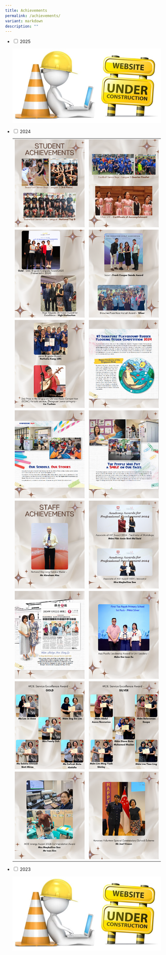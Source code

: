 ```yaml
---
title: Achievements
permalink: /achievements/
variant: markdown
description: ""
---
```

<ul class="jekyllcodex_accordion">  
  
<li><input type="checkbox" id="accordion1">  
<label for="accordion1">2025</label><div>  
<p><img src="/images/under_construction.jpg"></p>  
</div></li>  
  
<li><input type="checkbox" id="accordion2">  
<label for="accordion2">2024</label><div>  
<p><table>
    <tbody><tr>
    <td><img src="/images/Achievements/2024/1.png" style="width:100%"></td>
    <td><img src="/images/Achievements/2024/2.png" style="width:100%"></td>
  </tr>
    <tr>
    <td><img src="/images/Achievements/2024/3.png" style="width:100%"></td>
    <td><img src="/images/Achievements/2024/4.png" style="width:100%"></td>
  </tr>
	    <tr>
    <td><img src="/images/Achievements/2024/5_.png" style="width:100%"></td>
    <td><img src="/images/Achievements/2024/8.png" style="width:100%"></td>
  </tr>
    <tr>
    <td><img src="/images/Achievements/2024/6.png" style="width:100%"></td>
    <td><img src="/images/Achievements/2024/7.png" style="width:100%"></td>
  </tr>
    <tr>
    <td><img src="/images/Achievements/2024/9.png" style="width:100%"></td>
    <td><img src="/images/Achievements/2024/10.png" style="width:100%"></td>
  </tr>
    <tr>
    <td><img src="/images/Achievements/2024/11.png" style="width:100%"></td>
    <td><img src="/images/Achievements/2024/12.png" style="width:100%"></td>
  </tr>
    <tr>
    <td><img src="/images/Achievements/2024/13.png" style="width:100%"></td>
    <td><img src="/images/Achievements/2024/14.png" style="width:100%"></td>
  </tr>
    <tr>
    <td><img src="/images/Achievements/2024/15.png" style="width:100%"></td>
    <td><img src="/images/Achievements/2024/16.png" style="width:100%"></td>
  </tr>
</tbody></table>
</p>
</div></li>  
  
<li><input type="checkbox" id="accordion3">  
<label for="accordion3">2023</label><div>  
<p><img src="/images/under_construction.jpg"></p>  
</div></li>  
  
</ul>